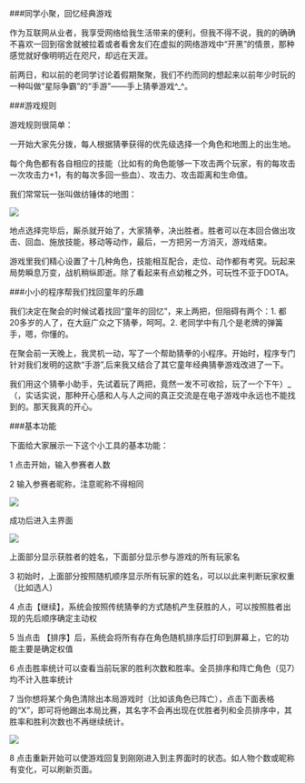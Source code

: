 ###同学小聚，回忆经典游戏

作为互联网从业者，我享受网络给我生活带来的便利，但我不得不说，我的的确确不喜欢一回到宿舍就被拉着或者看舍友们在虚拟的网络游戏中“开黑”的情景，那种感觉就好像明明近在咫尺，却远在天涯。

前两日，和以前的老同学讨论着假期聚聚，我们不约而同的想起来以前年少时玩的一种叫做“星际争霸”的“手游”——手上猜拳游戏^_^。

###游戏规则

游戏规则很简单：

一开始大家先分拨，每人根据猜拳获得的优先级选择一个角色和地图上的出生地。

每个角色都有各自相应的技能（比如有的角色能够一下攻击两个玩家，有的每攻击一次攻击力+1，有的每次多回一些血）、攻击力、攻击距离和生命值。

我们常常玩一张叫做纺锤体的地图：

![](http://i.imgur.com/qpLH5aq.png)

地点选择完毕后，厮杀就开始了，大家猜拳，决出胜者。胜者可以在本回合做出攻击、回血、施放技能，移动等动作，最后，一方把另一方消灭，游戏结束。

游戏里我们精心设置了十几种角色，技能相互配合，走位、动作都有考究。玩起来局势瞬息万变，战机稍纵即逝。除了看起来有点幼稚之外，可玩性不亚于DOTA。


###小小的程序帮我们找回童年的乐趣

我们决定在聚会的时候试着找回“童年的回忆”，来上两把，但阻碍有两个：1. 都20多岁的人了，在大庭广众之下猜拳，呵呵。2. 老同学中有几个是老牌的弹簧手，嗯，你懂的。

在聚会前一天晚上，我灵机一动，写了一个帮助猜拳的小程序。开始时，程序专门针对我们发明的这款“手游”,后来我又结合了其它童年经典猜拳游戏改进了一下。

我们用这个猜拳小助手，先试着玩了两把，竟然一发不可收拾，玩了一个下午）_（，实话实说，那种开心感和人与人之间的真正交流是在电子游戏中永远也不能找到的。那天我真的开心。

###基本功能

下面给大家展示一下这个小工具的基本功能：

1  点击开始，输入参赛者人数

2  输入参赛者昵称，注意昵称不得相同

![](http://i.imgur.com/L2uCPZB.png)

成功后进入主界面

![](http://i.imgur.com/Wr8OWhL.png)

上面部分显示获胜者的姓名，下面部分显示参与游戏的所有玩家名

3 初始时，上面部分按照随机顺序显示所有玩家的姓名，可以以此来判断玩家权重（比如选人）

4 点击【继续】，系统会按照传统猜拳的方式随机产生获胜的人，可以按照胜者出现的先后顺序确定主动权

5 当点击 【排序】后，系统会将所有存在角色随机排序后打印到屏幕上，它的功能主要是确定权值

6 点击胜率统计可以查看当前玩家的胜利次数和胜率。全员排序和阵亡角色（见7）均不计入胜率统计

7 当你想将某个角色清除出本局游戏时（比如该角色已阵亡），点击下面表格的“X”，即可将他踢出本局比赛，其名字不会再出现在优胜者列和全员排序中，其胜率和胜利次数也不再继续统计。

![](http://i.imgur.com/x5hmjlX.png)

8 点击重新开始可以使游戏回复到刚刚进入到主界面时的状态。如人物个数或昵称有变化，可以刷新页面。
